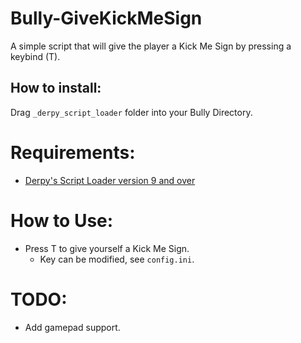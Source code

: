 # Bully-GiveKickMeSign
A simple script that will give the player a Kick Me Sign by pressing a keybind (T). 

## How to install:
Drag `_derpy_script_loader` folder into your Bully Directory.

# Requirements:
- [Derpy's Script Loader version 9 and over](http://bullyscripting.net/downloads.html#dsl)

# How to Use:
- Press T to give yourself a Kick Me Sign.
  - Key can be modified, see `config.ini`.

# TODO:
- Add gamepad support.
